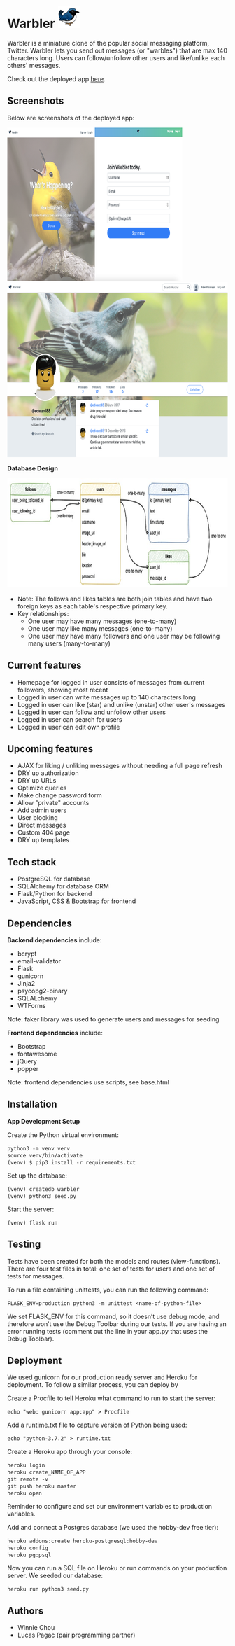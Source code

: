 # Warbler <img src="/static/images/warbler-logo.png" alt="logo" width="50" height="50"> 

Warbler is a miniature clone of the popular social messaging platform, Twitter. Warbler lets you send out messages (or "warbles") that are max 140 characters long. Users can follow/unfollow other users and like/unlike each others' messages.  

Check out the deployed app <a href="https://winnie-chou-warbler.herokuapp.com/">here</a>.

## Screenshots

Below are screenshots of the deployed app:

<span>
    <img src="/static/images/warbler-landing-page.png" width="350" height="350" style="border:1px;margin:0px;float:left;width:200px;">
    <img src="/static/images/warbler-signup-form.png" width="350" height="350" style="border:1px;margin:0px;clear:both;width:200px;">
</span>
<img src="/static/images/warbler-user-profile.png" width="750" height="400">

**Database Design**

<img src="/static/images/database-er-diagram.jpg" width="1000" height="250">

- Note: The follows and likes tables are both join tables and have two foreign keys as each table's respective primary key. 
- Key relationships:
    - One user may have many messages (one-to-many)
    - One user may like many messages (one-to-many)
    - One user may have many followers and one user may be following many users (many-to-many)

## Current features
- Homepage for logged in user consists of messages from current followers, showing most recent
- Logged in user can write messages up to 140 characters long
- Logged in user can like (star) and unlike (unstar) other user's messages
- Logged in user can follow and unfollow other users
- Logged in user can search for users
- Logged in user can edit own profile

## Upcoming features
- AJAX for liking / unliking messages without needing a full page refresh
- DRY up authorization
- DRY up URLs
- Optimize queries
- Make change password form
- Allow "private" accounts
- Add admin users
- User blocking
- Direct messages
- Custom 404 page
- DRY up templates

## Tech stack
- PostgreSQL for database
- SQLAlchemy for database ORM
- Flask/Python for backend
- JavaScript, CSS & Bootstrap for frontend

## Dependencies
**Backend dependencies** include:
- bcrypt
- email-validator
- Flask
- gunicorn
- Jinja2
- psycopg2-binary
- SQLALchemy
- WTForms

Note: faker library was used to generate users and messages for seeding

**Frontend dependencies** include:
- Bootstrap
- fontawesome
- jQuery
- popper

Note: frontend dependencies use scripts, see base.html

## Installation
**App Development Setup**

Create the Python virtual environment:
```console
python3 -m venv venv
source venv/bin/activate
(venv) $ pip3 install -r requirements.txt
```

Set up the database:
```console
(venv) createdb warbler
(venv) python3 seed.py
```

Start the server:
```console
(venv) flask run
```

## Testing
Tests have been created for both the models and routes (view-functions). There are four test files in total: one set of tests for users and one set of tests for messages. 

To run a file containing unittests, you can run the following command:

```console
FLASK_ENV=production python3 -m unittest <name-of-python-file>
```
We set FLASK_ENV for this command, so it doesn’t use debug mode, and therefore won’t use the Debug Toolbar during our tests. If you are having an error running tests (comment out the line in your app.py that uses the Debug Toolbar).

## Deployment
We used gunicorn for our production ready server and Heroku for deployment. To follow a similar process, you can deploy by

Create a Procfile to tell Heroku what command to run to start the server:
```console
echo "web: gunicorn app:app" > Procfile
```

Add a runtime.txt file to capture version of Python being used:
```console
echo "python-3.7.2" > runtime.txt
```

Create a Heroku app through your console:
```console
heroku login
heroku create_NAME_OF_APP
git remote -v
git push heroku master
heroku open
```

Reminder to configure and set our environment variables to production variables. 

Add and connect a Postgres database (we used the hobby-dev free tier):
```console
heroku addons:create heroku-postgresql:hobby-dev
heroku config
heroku pg:psql
```

Now you can run a SQL file on Heroku or run commands on your production server.
We seeded our database:
```console
heroku run python3 seed.py
```

## Authors
- Winnie Chou
- Lucas Pagac (pair programming partner)
